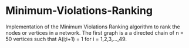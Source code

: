 # Minimum-Violations-Ranking
Implementation of the Minimum Violations Ranking algorithm to rank the nodes or vertices in a network. The first graph is a a directed chain of n = 50 vertices such that A(i;i+1) = 1 for i = 1,2,3,...,49.
